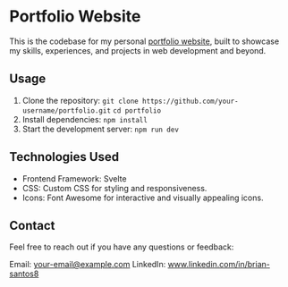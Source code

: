 # Portfolio Website

This is the codebase for my personal [portfolio website](https://briansantos10.github.io/brians-portfolio/), built to showcase my skills, experiences, and projects in web development and beyond.

## Usage

1. Clone the repository:
   `git clone https://github.com/your-username/portfolio.git`
   `cd portfolio`
2. Install dependencies: `npm install`
3. Start the development server: `npm run dev`

## Technologies Used

- Frontend Framework: Svelte
- CSS: Custom CSS for styling and responsiveness.
- Icons: Font Awesome for interactive and visually appealing icons.

## Contact

Feel free to reach out if you have any questions or feedback:

Email: your-email@example.com
LinkedIn: www.linkedin.com/in/brian-santos8
